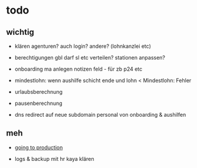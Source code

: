 # todo

## wichtig

- klären agenturen? auch login? andere? (lohnkanzlei etc)
- berechtigungen gbl darf sl etc verteilen? stationen anpassen?

- onboarding ma anlegen notizen feld - für zb p24 etc

- mindestlohn: wenn aushilfe schicht ende und lohn < Mindestlohn: Fehler

- urlaubsberechnung
- pausenberechnung

- dns redirect auf neue subdomain personal von onboarding & aushilfen

## meh

- [going to production](https://nextjs.org/docs/going-to-production)

- logs & backup mit hr kaya klären
